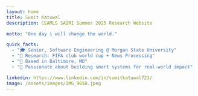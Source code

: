 ```yaml
---
layout: home
title: Sumit Katuwal
description: CEAMLS SAIRI Summer 2025 Research Website

motto: "One day i will change the world."

quick_facts:
  - "🎓 Senior, Software Engineering @ Morgan State University"
  - "🔬 Research: FIFA club world cup + News Processing"
  - "📍 Based in Baltimore, MD"
  - "🚀 Passionate about building smart systems for real-world impact"

linkedin: https://www.linkedin.com/in/sumitkatuwal723/
image: /assets/images/IMG_9658.jpeg
---
```

